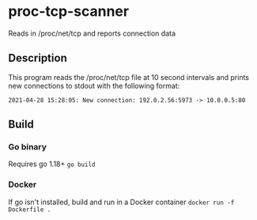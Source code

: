 # proc-tcp-scanner
Reads in /proc/net/tcp and reports connection data

## Description
This program reads the /proc/net/tcp file at 10 second intervals and prints new connections to stdout
with the following format:

`2021-04-28 15:28:05: New connection: 192.0.2.56:5973 -> 10.0.0.5:80`

## Build
### Go binary
Requires go 1.18+
`go build`

### Docker
If go isn't installed, build and run in a Docker container
`docker run -f Dockerfile .`
